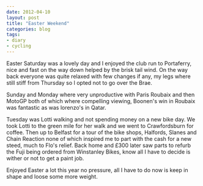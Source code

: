 ```yaml
---
date: 2012-04-10
layout: post
title: "Easter Weekend"
categories: blog 
tags: 
- diary 
- cycling
---
```


Easter Saturday was a lovely day and I enjoyed the club run to Portaferry,
nice and fast on the way down helped by the brisk tail wind. On the way back
everyone was quite relaxed with few changes if any, my legs where still stiff
from Thursday so I opted not to go over the Brae.

Sunday and Monday where very unproductive with Paris Roubaix and then
MotoGP both of which where compelling viewing, Boonen's win in Roubaix was
fantastic as was lorenzo's in Qatar.

Tuesday was Lotti walking and not spending money on a new bike day. We took
Lotti to the green mile for her walk and we went to Crawfordsburn for coffee.
Then up to Belfast for a tour of the bike shops, Halfords, Slanes and Chain
Reaction none of which inspired me to part with the cash for a new steed, much
to Flo's relief. Back home and £300 later saw parts to  refurb the Fuji being
ordered from Winstanley Bikes, know all I have to decide is wither or not to
get a paint job.

Enjoyed Easter a lot this year no pressure, all I have to do now is keep in
shape and loose some more weight. 

